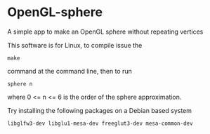 # OpenGL-sphere
A simple app to make an OpenGL sphere without repeating vertices

This software is for Linux, to compile issue the

`make`

command at the command line, then to run

`sphere n`

where  0 <= n <= 6 is the order of the sphere approximation.

Try installing the following packages on a Debian based system

`libglfw3-dev libglu1-mesa-dev freeglut3-dev mesa-common-dev`
